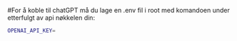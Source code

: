 #For å koble til chatGPT må du lage en .env fil i root med komandoen under etterfulgt av api nøkkelen din:

```bash
OPENAI_API_KEY=
```
